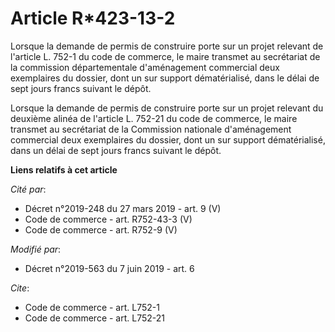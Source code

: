 # Article R*423-13-2

Lorsque la demande de permis de construire porte sur un projet relevant de l'article L. 752-1 du code de commerce, le maire
transmet au secrétariat de la commission départementale d'aménagement commercial deux exemplaires du dossier, dont un sur
support dématérialisé, dans le délai de sept jours francs suivant le dépôt. 

Lorsque la demande de permis de construire porte sur un projet relevant du deuxième alinéa de l'article L. 752-21 du code de
commerce, le maire transmet au secrétariat de la Commission nationale d'aménagement commercial deux exemplaires du dossier,
dont un sur support dématérialisé, dans un délai de sept jours francs suivant le dépôt.

**Liens relatifs à cet article**

_Cité par_:

  - Décret n°2019-248 du 27 mars 2019 - art. 9 (V)
  - Code de commerce - art. R752-43-3 (V)
  - Code de commerce - art. R752-9 (V)

_Modifié par_:

  - Décret n°2019-563 du 7 juin 2019 - art. 6

_Cite_:

  - Code de commerce - art. L752-1
  - Code de commerce - art. L752-21
